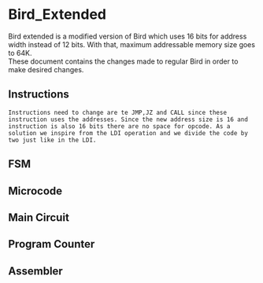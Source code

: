 # Bird_Extended

Bird extended is a modified version of Bird which uses 16 bits for address width instead of 12 bits. With that, maximum addressable memory size goes to 64K. \
These document contains the changes made to regular Bird in order to make desired changes.

## Instructions

    Instructions need to change are te JMP,JZ and CALL since these instruction uses the addresses. Since the new address size is 16 and instruction is also 16 bits there are no space for opcode. As a solution we inspire from the LDI operation and we divide the code by two just like in the LDI.

## FSM


## Microcode



## Main Circuit


## Program Counter


## Assembler